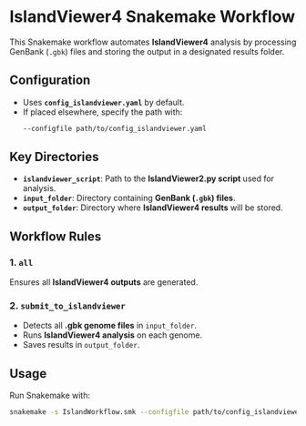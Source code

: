 # IslandViewer4 Snakemake Workflow

This Snakemake workflow automates **IslandViewer4** analysis by processing GenBank (`.gbk`) files and storing the output in a designated results folder.

## Configuration
- Uses **`config_islandviewer.yaml`** by default.
- If placed elsewhere, specify the path with:
  ```bash
  --configfile path/to/config_islandviewer.yaml
  ```

## Key Directories
- **`islandviewer_script`**: Path to the **IslandViewer2.py script** used for analysis.
- **`input_folder`**: Directory containing **GenBank (`.gbk`) files**.
- **`output_folder`**: Directory where **IslandViewer4 results** will be stored.

## Workflow Rules

### 1. `all`
Ensures all **IslandViewer4 outputs** are generated.

### 2. `submit_to_islandviewer`
- Detects all **.gbk genome files** in `input_folder`.
- Runs **IslandViewer4 analysis** on each genome.
- Saves results in `output_folder`.

## Usage
Run Snakemake with:
```bash
snakemake -s IslandWorkflow.smk --configfile path/to/config_islandviewer.yaml
```



